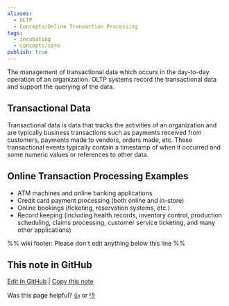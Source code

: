 ```yaml
---
aliases:
  - OLTP
  - Concepts/Online Transaction Processing
tags:
  - incubating
  - concepts/core
publish: true
---
```


The management of transactional data which occurs in the day-to-day operation of an organization. OLTP systems record the transactional data and support the querying of the data.

## Transactional Data

Transactional data is data that tracks the activities of an organization and are typically business transactions such as payments received from customers, payments made to vendors, orders made, etc. These transactional events typically contain a timestamp of when it occurred and some numeric values or references to other data.

## Online Transaction Processing Examples

- ATM machines and online banking applications
- Credit card payment processing (both online and in-store)
- Online bookings (ticketing, reservation systems, etc.)
- Record keeping (including health records, inventory control, production scheduling, claims processing, customer service ticketing, and many other applications)

%% wiki footer: Please don't edit anything below this line %%

## This note in GitHub

<span class="git-footer">[Edit In GitHub](https://github.dev/data-engineering-community/data-engineering-wiki/blob/main/Concepts/Data%20Processing/Online%20Transaction%20Processing.md "git-hub-edit-note") | [Copy this note](https://raw.githubusercontent.com/data-engineering-community/data-engineering-wiki/main/Concepts/Data%20Processing/Online%20Transaction%20Processing.md "git-hub-copy-note")</span>

<span class="git-footer">Was this page helpful?
[👍](https://tally.so/r/mOaxjk?rating=Yes&url=https://dataengineering.wiki/Concepts/Data%20Processing/Online%20Transaction%20Processing) or [👎](https://tally.so/r/mOaxjk?rating=No&url=https://dataengineering.wiki/Concepts/Data%20Processing/Online%20Transaction%20Processing)</span>
